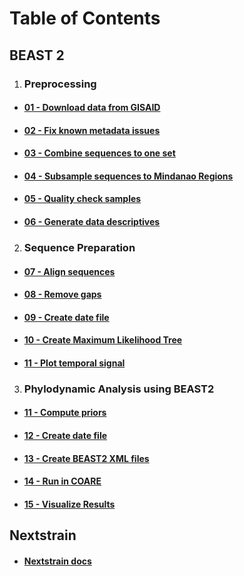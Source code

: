 # Table of Contents

## BEAST 2

1. ### Preprocessing

- #### [01 - Download data from GISAID](content/01-download-data-from-gisaid.md)
- #### [02 - Fix known metadata issues](content/02-fixed-known-metadata-issues.md)
- #### [03 - Combine sequences to one set](content/03-combine-sequences-to-one-set.md)
- #### [04 - Subsample sequences to Mindanao Regions](content/04-subsample-sequences-to-mindanao-regions.md)
- #### [05 - Quality check samples](content/05-quality-check-samples.md)
- #### [06 - Generate data descriptives](content/06-generate-data-descriptives.md)

2. ### Sequence Preparation

- #### [07 - Align sequences](content/07-align-sequences.md)
- #### [08 - Remove gaps](content/08-remove-gaps.md)
- #### [09 - Create date file](content/09-create-date-file.md)
- #### [10 - Create Maximum Likelihood Tree](content/10-create-maximum-likelihood-tree.md)
- #### [11 - Plot temporal signal](content/11-plot-temporal-signal.md)

3. ### Phylodynamic Analysis using BEAST2

- #### [11 - Compute priors]()
- #### [12 - Create date file]()
- #### [13 - Create BEAST2 XML files]()
- #### [14 - Run in COARE]()
- #### [15 - Visualize Results]()

## Nextstrain

- #### [Nextstrain docs](nextstrain/nextstrain-docs.md)
